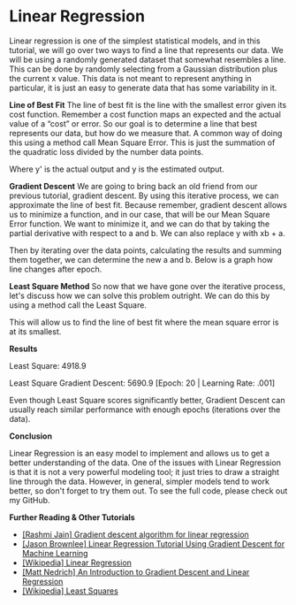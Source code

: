 # Linear Regression

Linear regression is one of the simplest statistical models, and in this tutorial, we will go over two ways to find a line that represents our data. We will be using a randomly generated dataset that somewhat resembles a line. This can be done by randomly selecting from a Gaussian distribution plus the current x value. This data is not meant to represent anything in particular, it is just an easy to generate data that has some variability in it.

<strong>Line of Best Fit</strong>
The line of best fit is the line with the smallest error given its cost function. Remember a cost function maps an expected and the actual value of a “cost” or error. </span>So our goal is to determine a line that best represents our data, but how do we measure that. A common way of doing this using a method call Mean Square Error. This is just the summation of the quadratic loss divided by the number data points.

Where y' is the actual output and y is the estimated output.

<strong>Gradient Descent</strong>
We are going to bring back an old friend from our previous tutorial, gradient descent. By using this iterative process, we can approximate the line of best fit. Because remember, gradient descent allows us to minimize a function, and in our case, that will be our Mean Square Error function. We want to minimize it, and we can do that by taking the partial derivative with respect to a and b. We can also replace y with xb + a.

Then by iterating over the data points, calculating the results and summing them together, we can determine the new a and b. Below is a graph how line changes after epoch.

<strong>Least Square Method</strong>
So now that we have gone over the iterative process, let's discuss how we can solve this problem outright. We can do this by using a method call the Least Square.

This will allow us to find the line of best fit where the mean square error is at its smallest.

<strong>Results</strong>
<p class="p1"><span class="s1">Least Square: 4918.9</span></p>
<p class="p1"><span class="s1">Least Square Gradient Descent: 5690.9 [Epoch: 20 | Learning Rate: .001]</span></p>
<p>Even though Least Square scores significantly better, Gradient Descent can usually reach similar performance with enough epochs (iterations over the data).</p>

<strong>Conclusion</strong>
<p>Linear Regression is an easy model to implement and allows us to get a better understanding of the data. One of the issues with Linear Regression is that it is not a very powerful modeling tool; it just tries to draw a straight line through the data. However, in general, simpler models tend to work better, so don't forget to try them out. To see the full code, please check out my GitHub.</p>


<strong>Further Reading &amp; Other Tutorials</strong>
<ul>
 	<li class="p1"><a href="http://blog.hackerearth.com/gradient-descent-algorithm-linear-regression"><span class="s1">[Rashmi Jain] </span>Gradient descent algorithm for linear regression</a></li>
 	<li><a href="https://machinelearningmastery.com/linear-regression-tutorial-using-gradient-descent-for-machine-learning/">[Jason Brownlee] Linear Regression Tutorial Using Gradient Descent for Machine Learning</a></li>
 	<li><a href="https://en.wikipedia.org/wiki/Linear_regression">[Wikipedia] Linear Regression</a></li>
 	<li><a href="https://spin.atomicobject.com/2014/06/24/gradient-descent-linear-regression/">[Matt Nedrich] An Introduction to Gradient Descent and Linear Regression</a></li>
 	<li><a href="https://en.wikipedia.org/wiki/Least_squares">[Wikipedia] Least Squares</a></li>
</ul>

